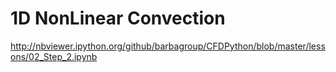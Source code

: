 # 1D NonLinear Convection

http://nbviewer.ipython.org/github/barbagroup/CFDPython/blob/master/lessons/02_Step_2.ipynb
